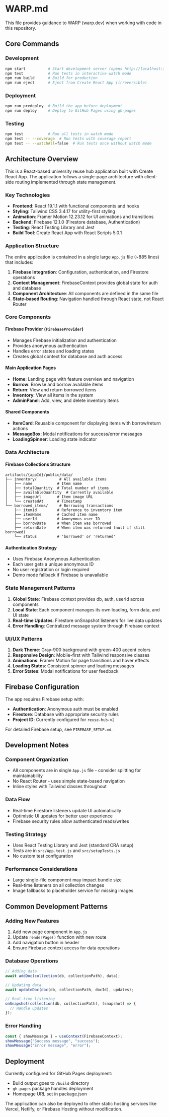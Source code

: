 # WARP.md

This file provides guidance to WARP (warp.dev) when working with code in this repository.

## Core Commands

### Development
```bash
npm start          # Start development server (opens http://localhost:3000)
npm test           # Run tests in interactive watch mode
npm run build      # Build for production
npm run eject      # Eject from Create React App (irreversible)
```

### Deployment
```bash
npm run predeploy  # Build the app before deployment
npm run deploy     # Deploy to GitHub Pages using gh-pages
```

### Testing
```bash
npm test           # Run all tests in watch mode
npm test -- --coverage  # Run tests with coverage report
npm test -- --watchAll=false  # Run tests once without watch mode
```

## Architecture Overview

This is a React-based university reuse hub application built with Create React App. The application follows a single-page architecture with client-side routing implemented through state management.

### Key Technologies
- **Frontend**: React 19.1.1 with functional components and hooks
- **Styling**: Tailwind CSS 3.4.17 for utility-first styling
- **Animation**: Framer Motion 12.23.12 for UI animations and transitions
- **Backend**: Firebase 12.1.0 (Firestore database, Authentication)
- **Testing**: React Testing Library and Jest
- **Build Tool**: Create React App with React Scripts 5.0.1

### Application Structure

The entire application is contained in a single large `App.js` file (~885 lines) that includes:

1. **Firebase Integration**: Configuration, authentication, and Firestore operations
2. **Context Management**: FirebaseContext provides global state for auth and database
3. **Component Architecture**: All components are defined in the same file
4. **State-based Routing**: Navigation handled through React state, not React Router

### Core Components

#### Firebase Provider (`FirebaseProvider`)
- Manages Firebase initialization and authentication
- Provides anonymous authentication
- Handles error states and loading states
- Creates global context for database and auth access

#### Main Application Pages
- **Home**: Landing page with feature overview and navigation
- **Borrow**: Browse and borrow available items
- **Return**: View and return borrowed items
- **Inventory**: View all items in the system
- **AdminPanel**: Add, view, and delete inventory items

#### Shared Components
- **ItemCard**: Reusable component for displaying items with borrow/return actions
- **MessageBox**: Modal notifications for success/error messages
- **LoadingSpinner**: Loading state indicator

### Data Architecture

#### Firebase Collections Structure
```
artifacts/{appId}/public/data/
├── inventory/          # All available items
│   ├── name           # Item name
│   ├── totalQuantity  # Total number of items
│   ├── availableQuantity  # Currently available
│   ├── imageUrl       # Item image URL
│   └── createdAt      # Timestamp
└── borrowed_items/     # Borrowing transactions
    ├── itemId         # Reference to inventory item
    ├── itemName       # Cached item name
    ├── userId         # Anonymous user ID
    ├── borrowDate     # When item was borrowed
    ├── returnDate     # When item was returned (null if still borrowed)
    └── status         # 'borrowed' or 'returned'
```

#### Authentication Strategy
- Uses Firebase Anonymous Authentication
- Each user gets a unique anonymous ID
- No user registration or login required
- Demo mode fallback if Firebase is unavailable

### State Management Patterns

1. **Global State**: Firebase context provides db, auth, userId across components
2. **Local State**: Each component manages its own loading, form data, and UI state
3. **Real-time Updates**: Firestore onSnapshot listeners for live data updates
4. **Error Handling**: Centralized message system through Firebase context

### UI/UX Patterns

1. **Dark Theme**: Gray-900 background with green-400 accent colors
2. **Responsive Design**: Mobile-first with Tailwind responsive classes
3. **Animations**: Framer Motion for page transitions and hover effects
4. **Loading States**: Consistent spinner and loading messages
5. **Error States**: Modal notifications for user feedback

## Firebase Configuration

The app requires Firebase setup with:
- **Authentication**: Anonymous auth must be enabled
- **Firestore**: Database with appropriate security rules
- **Project ID**: Currently configured for `reuse-hub-v2`

For detailed Firebase setup, see `FIREBASE_SETUP.md`.

## Development Notes

### Component Organization
- All components are in single `App.js` file - consider splitting for maintainability
- No React Router - uses simple state-based navigation
- Inline styles with Tailwind classes throughout

### Data Flow
- Real-time Firestore listeners update UI automatically
- Optimistic UI updates for better user experience
- Firebase security rules allow authenticated reads/writes

### Testing Strategy
- Uses React Testing Library and Jest (standard CRA setup)
- Tests are in `src/App.test.js` and `src/setupTests.js`
- No custom test configuration

### Performance Considerations
- Large single-file component may impact bundle size
- Real-time listeners on all collection changes
- Image fallbacks to placeholder service for missing images

## Common Development Patterns

### Adding New Features
1. Add new page component in `App.js`
2. Update `renderPage()` function with new route
3. Add navigation button in header
4. Ensure Firebase context access for data operations

### Database Operations
```javascript
// Adding data
await addDoc(collection(db, collectionPath), data);

// Updating data  
await updateDoc(doc(db, collectionPath, docId), updates);

// Real-time listening
onSnapshot(collection(db, collectionPath), (snapshot) => {
  // Handle updates
});
```

### Error Handling
```javascript
const { showMessage } = useContext(FirebaseContext);
showMessage("Success message", "success");
showMessage("Error message", "error");
```

## Deployment

Currently configured for GitHub Pages deployment:
- Build output goes to `/build` directory
- `gh-pages` package handles deployment
- Homepage URL set in package.json

The application can also be deployed to other static hosting services like Vercel, Netlify, or Firebase Hosting without modification.
